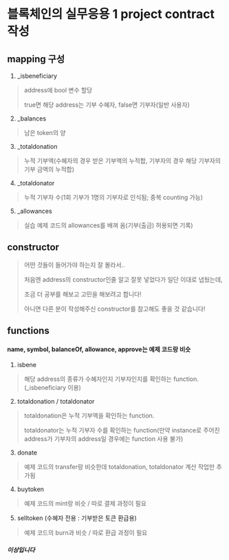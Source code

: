 # 블록체인의 실무응용 1 project contract 작성

## mapping 구성

1. _isbeneficiary
> address에 bool 변수 할당
> 
> true면 해당 address는 기부 수혜자, false면 기부자(일반 사용자)

2. _balances
> 남은 token의 양

3. _totaldonation
> 누적 기부액(수혜자의 경우 받은 기부액의 누적합, 기부자의 경우 해당 기부자의 기부 금액의 누적합)

4. _totaldonator
> 누적 기부자 수(1회 기부가 1명의 기부자로 인식됨; 중복 counting 가능)

5. _allowances
> 실습 예제 코드의 allowances를 배껴 옴(기부(출금) 허용되면 기록)

## constructor
> 어떤 것들이 들어가야 하는지 잘 몰라서..
> 
> 처음엔 address의 constructor인줄 알고 잘못 넣었다가 일단 이대로 냅뒀는데, 
> 
> 조금 더 공부를 해보고 고민을 해보려고 합니다! 
> 
> 아니면 다른 분이 작성해주신 constructor를 참고해도 좋을 것 같습니다!

## functions

#### name, symbol, balanceOf, allowance, approve는 예제 코드랑 비슷

1. isbene
>해당 address의 종류가 수혜자인지 기부자인지를 확인하는 function. (_isbeneficiary 이용)

2. totaldonation / totaldonator
> totaldonation은 누적 기부액을 확인하는 function.
> 
> totaldonator는 누적 기부자 수를 확인하는 function(만약 instance로 주어진 address가 기부자의 address일 경우에는 function 사용 불가)

3. donate
>예제 코드의 transfer랑 비슷한데 totaldonation, totaldonator 계산 작업만 추가됨

4. buytoken
> 예제 코드의 mint랑 비슷 / 따로 결제 과정이 필요

5. selltoken (수혜자 전용 : 기부받은 토큰 환급용)
> 예제 코드의 burn과 비슷 / 따로 환급 과정이 필요

##### 이상입니다

